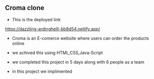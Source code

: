 ## Croma clone

- This is the deployed link

https://dazzling-ardinghelli-bb8d54.netlify.app/

- Croma is an E-comerce website where users can order the products online

- we achived this using HTML,CSS,Java-Script

- we completed this project in 5 days along with 6 people as a team

- in this project we implimented 
